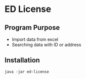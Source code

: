 # ED License 
## Program Purpose
* Import data from excel
* Searching data with ID or address
## Installation
```
java -jar ed-license
```
